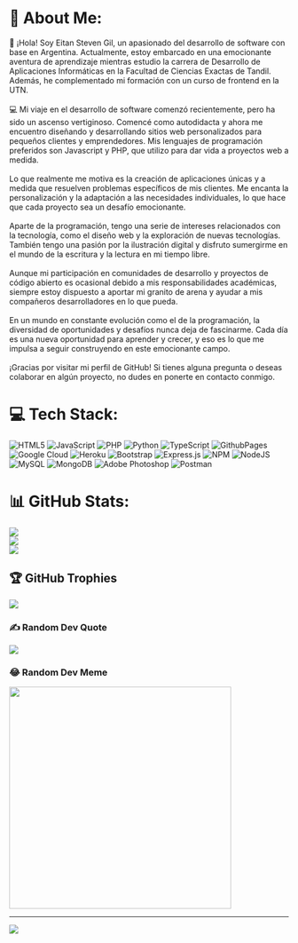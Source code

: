 # 💫 About Me:
👋 ¡Hola! Soy Eitan Steven Gil, un apasionado del desarrollo de software con base en Argentina. Actualmente, estoy embarcado en una emocionante aventura de aprendizaje mientras estudio la carrera de Desarrollo de Aplicaciones Informáticas en la Facultad de Ciencias Exactas de Tandil. Además, he complementado mi formación con un curso de frontend en la UTN.<br><br>💻 Mi viaje en el desarrollo de software comenzó recientemente, pero ha sido un ascenso vertiginoso. Comencé como autodidacta y ahora me encuentro diseñando y desarrollando sitios web personalizados para pequeños clientes y emprendedores. Mis lenguajes de programación preferidos son Javascript y PHP, que utilizo para dar vida a proyectos web a medida.<br><br>Lo que realmente me motiva es la creación de aplicaciones únicas y a medida que resuelven problemas específicos de mis clientes. Me encanta la personalización y la adaptación a las necesidades individuales, lo que hace que cada proyecto sea un desafío emocionante.<br><br>Aparte de la programación, tengo una serie de intereses relacionados con la tecnología, como el diseño web y la exploración de nuevas tecnologías. También tengo una pasión por la ilustración digital y disfruto sumergirme en el mundo de la escritura y la lectura en mi tiempo libre.<br><br>Aunque mi participación en comunidades de desarrollo y proyectos de código abierto es ocasional debido a mis responsabilidades académicas, siempre estoy dispuesto a aportar mi granito de arena y ayudar a mis compañeros desarrolladores en lo que pueda.<br><br>En un mundo en constante evolución como el de la programación, la diversidad de oportunidades y desafíos nunca deja de fascinarme. Cada día es una nueva oportunidad para aprender y crecer, y eso es lo que me impulsa a seguir construyendo en este emocionante campo.<br><br>¡Gracias por visitar mi perfil de GitHub! Si tienes alguna pregunta o deseas colaborar en algún proyecto, no dudes en ponerte en contacto conmigo.<br>


# 💻 Tech Stack:
![HTML5](https://img.shields.io/badge/html5-%23E34F26.svg?style=for-the-badge&logo=html5&logoColor=white) ![JavaScript](https://img.shields.io/badge/javascript-%23323330.svg?style=for-the-badge&logo=javascript&logoColor=%23F7DF1E) ![PHP](https://img.shields.io/badge/php-%23777BB4.svg?style=for-the-badge&logo=php&logoColor=white) ![Python](https://img.shields.io/badge/python-3670A0?style=for-the-badge&logo=python&logoColor=ffdd54) ![TypeScript](https://img.shields.io/badge/typescript-%23007ACC.svg?style=for-the-badge&logo=typescript&logoColor=white) ![GithubPages](https://img.shields.io/badge/github%20pages-121013?style=for-the-badge&logo=github&logoColor=white) ![Google Cloud](https://img.shields.io/badge/GoogleCloud-%234285F4.svg?style=for-the-badge&logo=google-cloud&logoColor=white) ![Heroku](https://img.shields.io/badge/heroku-%23430098.svg?style=for-the-badge&logo=heroku&logoColor=white) ![Bootstrap](https://img.shields.io/badge/bootstrap-%238511FA.svg?style=for-the-badge&logo=bootstrap&logoColor=white) ![Express.js](https://img.shields.io/badge/express.js-%23404d59.svg?style=for-the-badge&logo=express&logoColor=%2361DAFB) ![NPM](https://img.shields.io/badge/NPM-%23CB3837.svg?style=for-the-badge&logo=npm&logoColor=white) ![NodeJS](https://img.shields.io/badge/node.js-6DA55F?style=for-the-badge&logo=node.js&logoColor=white) ![MySQL](https://img.shields.io/badge/mysql-%2300000f.svg?style=for-the-badge&logo=mysql&logoColor=white) ![MongoDB](https://img.shields.io/badge/MongoDB-%234ea94b.svg?style=for-the-badge&logo=mongodb&logoColor=white) ![Adobe Photoshop](https://img.shields.io/badge/adobe%20photoshop-%2331A8FF.svg?style=for-the-badge&logo=adobe%20photoshop&logoColor=white) ![Postman](https://img.shields.io/badge/Postman-FF6C37?style=for-the-badge&logo=postman&logoColor=white)
# 📊 GitHub Stats:
![](https://github-readme-stats.vercel.app/api?username=EitanSteven&theme=tokyonight&hide_border=false&include_all_commits=true&count_private=false)<br/>
![](https://github-readme-streak-stats.herokuapp.com/?user=EitanSteven&theme=tokyonight&hide_border=false)<br/>
![](https://github-readme-stats.vercel.app/api/top-langs/?username=EitanSteven&theme=tokyonight&hide_border=false&include_all_commits=true&count_private=false&layout=compact)

## 🏆 GitHub Trophies
![](https://github-profile-trophy.vercel.app/?username=EitanSteven&theme=radical&no-frame=false&no-bg=true&margin-w=4)

### ✍️ Random Dev Quote
![](https://quotes-github-readme.vercel.app/api?type=horizontal&theme=radical)

### 😂 Random Dev Meme
<img src='https://randommeme-five.vercel.app/' style="height: 400px;"/>

---
[![](https://visitcount.itsvg.in/api?id=EitanSteven&icon=0&color=0)](https://visitcount.itsvg.in)

<!-- Proudly created with GPRM ( https://gprm.itsvg.in ) -->
